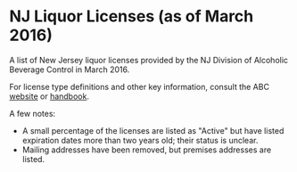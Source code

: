 # NJ Liquor Licenses (as of March 2016)

A list of New Jersey liquor licenses provided by the NJ Division of Alcoholic Beverage Control in March 2016.

For license type definitions and other key information, consult the ABC [website](http://www.nj.gov/lps/abc/index.html) or [handbook](http://www.nj.gov/oag/abc/downloads/abchandbook02.pdf).

A few notes:
* A small percentage of the licenses are listed as "Active" but have listed expiration dates more than two years old; their status is unclear.
* Mailing addresses have been removed, but premises addresses are listed.
